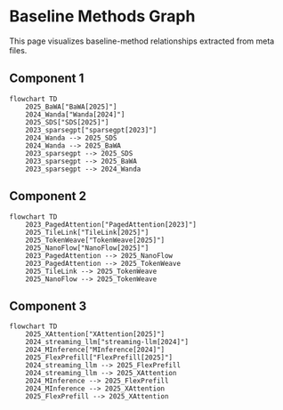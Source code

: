 # Baseline Methods Graph

This page visualizes baseline-method relationships extracted from meta files.

## Component 1

```mermaid
flowchart TD
    2025_BaWA["BaWA[2025]"]
    2024_Wanda["Wanda[2024]"]
    2025_SDS["SDS[2025]"]
    2023_sparsegpt["sparsegpt[2023]"]
    2024_Wanda --> 2025_SDS
    2024_Wanda --> 2025_BaWA
    2023_sparsegpt --> 2025_SDS
    2023_sparsegpt --> 2025_BaWA
    2023_sparsegpt --> 2024_Wanda
```

## Component 2

```mermaid
flowchart TD
    2023_PagedAttention["PagedAttention[2023]"]
    2025_TileLink["TileLink[2025]"]
    2025_TokenWeave["TokenWeave[2025]"]
    2025_NanoFlow["NanoFlow[2025]"]
    2023_PagedAttention --> 2025_NanoFlow
    2023_PagedAttention --> 2025_TokenWeave
    2025_TileLink --> 2025_TokenWeave
    2025_NanoFlow --> 2025_TokenWeave
```

## Component 3

```mermaid
flowchart TD
    2025_XAttention["XAttention[2025]"]
    2024_streaming_llm["streaming-llm[2024]"]
    2024_MInference["MInference[2024]"]
    2025_FlexPrefill["FlexPrefill[2025]"]
    2024_streaming_llm --> 2025_FlexPrefill
    2024_streaming_llm --> 2025_XAttention
    2024_MInference --> 2025_FlexPrefill
    2024_MInference --> 2025_XAttention
    2025_FlexPrefill --> 2025_XAttention
```
